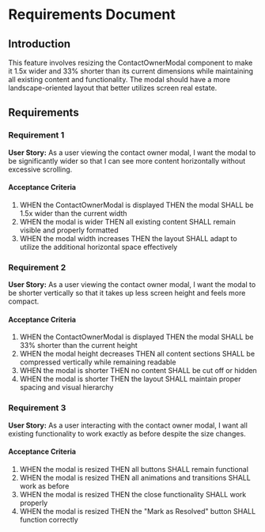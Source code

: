 # Requirements Document

## Introduction

This feature involves resizing the ContactOwnerModal component to make it 1.5x wider and 33% shorter than its current dimensions while maintaining all existing content and functionality. The modal should have a more landscape-oriented layout that better utilizes screen real estate.

## Requirements

### Requirement 1

**User Story:** As a user viewing the contact owner modal, I want the modal to be significantly wider so that I can see more content horizontally without excessive scrolling.

#### Acceptance Criteria

1. WHEN the ContactOwnerModal is displayed THEN the modal SHALL be 1.5x wider than the current width
2. WHEN the modal is wider THEN all existing content SHALL remain visible and properly formatted
3. WHEN the modal width increases THEN the layout SHALL adapt to utilize the additional horizontal space effectively

### Requirement 2

**User Story:** As a user viewing the contact owner modal, I want the modal to be shorter vertically so that it takes up less screen height and feels more compact.

#### Acceptance Criteria

1. WHEN the ContactOwnerModal is displayed THEN the modal SHALL be 33% shorter than the current height
2. WHEN the modal height decreases THEN all content sections SHALL be compressed vertically while remaining readable
3. WHEN the modal is shorter THEN no content SHALL be cut off or hidden
4. WHEN the modal is shorter THEN the layout SHALL maintain proper spacing and visual hierarchy

### Requirement 3

**User Story:** As a user interacting with the contact owner modal, I want all existing functionality to work exactly as before despite the size changes.

#### Acceptance Criteria

1. WHEN the modal is resized THEN all buttons SHALL remain functional
2. WHEN the modal is resized THEN all animations and transitions SHALL work as before
3. WHEN the modal is resized THEN the close functionality SHALL work properly
4. WHEN the modal is resized THEN the "Mark as Resolved" button SHALL function correctly